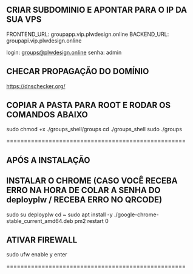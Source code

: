 ## CRIAR SUBDOMINIO E APONTAR PARA O IP DA SUA VPS ##

FRONTEND_URL: groupapp.vip.plwdesign.online
BACKEND_URL:  groupapi.vip.plwdesign.online

login: groups@plwdesign.online
senha: admin

## CHECAR PROPAGAÇÃO DO DOMÍNIO ##

https://dnschecker.org/

## COPIAR A PASTA PARA ROOT E RODAR OS COMANDOS ABAIXO ##

sudo chmod +x ./groups_shell/groups
cd ./groups_shell
sudo ./groups

===================================================

## APÓS A INSTALAÇÃO

## INSTALAR O CHROME (CASO VOCÊ RECEBA ERRO NA HORA DE COLAR A SENHA DO deployplw / RECEBA ERRO NO QRCODE) ##
sudo su deployplw
cd ~
sudo apt install -y ./google-chrome-stable_current_amd64.deb
pm2 restart 0


## ATIVAR FIREWALL ##

sudo ufw enable
y
enter

===================================================
